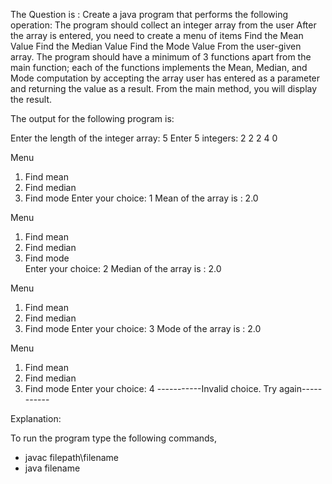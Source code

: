 The Question is :
Create a java program that performs the following operation:
The program should collect an integer array from the user
After the array is entered, you need to create a menu of items
Find the Mean Value
Find the Median Value
Find the Mode Value
From the user-given array.
The program should have a minimum of 3 functions apart from the main function; each of the functions implements the Mean, Median, and Mode computation by accepting the array user has entered as a parameter and returning the value as a result. From the main method, you will display the result.

The output for the following program is:

Enter the length of the integer array: 5
Enter 5 integers: 2
2
2
4
0

Menu
1. Find mean
2. Find median
3. Find mode
Enter your choice: 1
Mean of the array is : 2.0

Menu
1. Find mean       
2. Find median     
3. Find mode       
Enter your choice: 2
Median of the array is : 2.0

Menu
1. Find mean
2. Find median
3. Find mode
Enter your choice: 3
Mode of the array is : 2.0

Menu
1. Find mean
2. Find median
3. Find mode
Enter your choice: 4
-----------Invalid choice. Try again-----------

Explanation:

To run the program type the following commands,
 * javac filepath\filename
 * java filename

